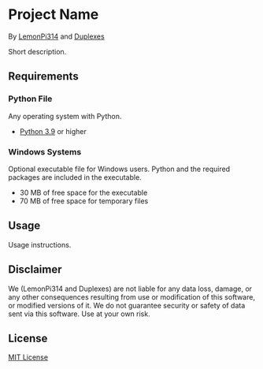 # Project Name
By [LemonPi314](https://github.com/LemonPi314) and [Duplexes](https://github.com/Duplexes)

Short description.
## Requirements
### Python File
Any operating system with Python.
- [Python 3.9](https://www.python.org/downloads/) or higher
### Windows Systems
Optional executable file for Windows users. Python and the required packages are included in the executable.
- 30 MB of free space for the executable
- 70 MB of free space for temporary files
## Usage
Usage instructions.
## Disclaimer
We (LemonPi314 and Duplexes) are not liable for any data loss, damage, or any other consequences resulting from use or modification of this software, or modified versions of it. We do not guarantee security or safety of data sent via this software. Use at your own risk.
## License
[MIT License](https://choosealicense.com/licenses/mit/)
